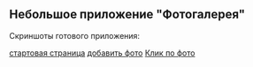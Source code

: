 ## Небольшое приложение "Фотогалерея"

Скриншоты готового приложения:

[стартовая страница](https://prnt.sc/yC2axIaH6J1U)
[добавить фото](https://prnt.sc/EmZs4GpXBEB2)
[Клик по фото](https://prnt.sc/mC3FANzTuTPl)
